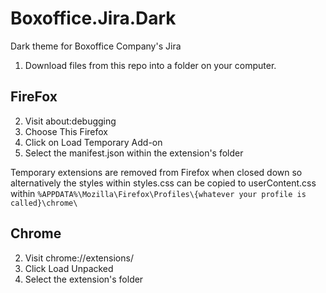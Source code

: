 # Boxoffice.Jira.Dark
Dark theme for Boxoffice Company's Jira

1. Download files from this repo into a folder on your computer.

## FireFox
2. Visit about:debugging
3. Choose This Firefox
4. Click on Load Temporary Add-on
5. Select the manifest.json within the extension's folder

Temporary extensions are removed from Firefox when closed down so alternatively the styles within styles.css can be copied to userContent.css within
```%APPDATA%\Mozilla\Firefox\Profiles\{whatever your profile is called}\chrome\```

## Chrome
2. Visit chrome://extensions/
3. Click Load Unpacked
4. Select the extension's folder
